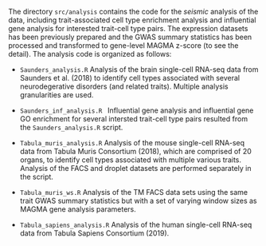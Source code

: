 The directory `src/analysis` contains the code for the *seismic* analysis of the data, including trait-associated cell type enrichment analysis and influential gene analysis for interested trait-cell type pairs. The expression datasets has been previously prepared and the GWAS summary statistics has been processed and transformed to gene-level MAGMA z-score (to see the detail). The analysis code is organized as follows:

- `Saunders_analysis.R` Analysis of the brain single-cell RNA-seq data from Saunders et al. (2018) to identify cell types associated with several neurodegerative disorders (and related traits). Multiple analysis granularities are used.

- `Saunders_inf_analysis.R ` Influential gene analysis and influential gene GO enrichment for several intersted trait-cell type pairs resulted from the `Saunders_analysis.R` script. 

-  `Tabula_muris_analysis.R` Analysis of the mouse single-cell RNA-seq data from Tabula Muris Consortium (2018), which are comprised of 20 organs, to identify cell types associated with multiple various traits. Analysis of the FACS and droplet datasets are performed separately in the script. 

- `Tabula_muris_ws.R` Analysis of the TM FACS data sets using the same trait GWAS summary statistics but with a set of varying window sizes as MAGMA gene analysis parameters.

- `Tabula_sapiens_analysis.R` Analysis of the human single-cell RNA-seq data from Tabula Sapiens Consortium (2019). 

